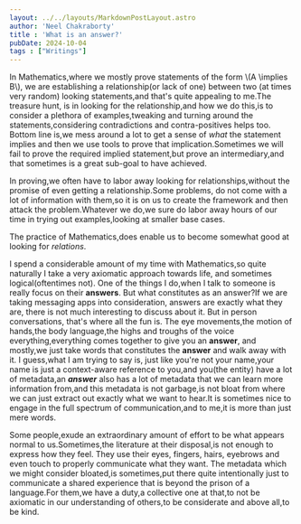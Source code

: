 ```yaml
---
layout: ../../layouts/MarkdownPostLayout.astro
author: 'Neel Chakraborty'
title : 'What is an answer?'
pubDate: 2024-10-04
tags : ["Writings"]
---
```


In Mathematics,where we mostly prove statements of the form 
\\(A \implies B\\), we are establishing a relationship(or lack of one) between two (at times very random) looking statements,and that's quite appealing to me.The treasure hunt, is in looking for the relationship,and how we do this,is to consider a plethora of examples,tweaking and turning around the statements,considering contradictions and contra-positives helps too. Bottom line is,we mess around a lot to get a sense of _what_ the statement implies and then we use tools to prove that implication.Sometimes we will fail to prove the required implied statement,but prove an intermediary,and that sometimes is a great sub-goal to have achieved. 

In proving,we often have to labor away looking for relationships,without the promise of even getting a relationship.Some problems, do not come with a lot of information with them,so it is on us to create the framework and then attack the problem.Whatever we do,we sure do labor away hours of our time in trying out examples,looking at smaller base cases. 

The practice of Mathematics,does enable us to become somewhat good at looking for _relations_. 

I spend a considerable amount of my time with Mathematics,so quite naturally I take a very axiomatic approach towards life, and sometimes logical(oftentimes not). One of the things I do,when I talk to someone is really focus on their **answers**. But what constitutes as an answer?If we are taking messaging apps into consideration, answers are exactly what they are, there is not much interesting to discuss about it. But in person conversations, that's where all the fun is. The eye movements,the motion of hands,the body language,the highs and troughs of the voice everything,everything comes together to give you an **answer**, and mostly,we just take words that constitutes the **answer** and walk away with it.
I guess,what I am trying to say is, just like you're not your name,your name is just a context-aware reference to you,and you(the entity) have a lot of metadata,an **_answer_** also has a lot of metadata that we can learn more information from,and this metadata is not garbage,is not bloat from where we can just extract out exactly what we want to hear.It is sometimes nice to engage in the full spectrum of communication,and to me,it is more than just mere words. 

Some people,exude an extraordinary amount of effort to be what appears normal to us.Sometimes,the literature at their disposal,is not enough to express how they feel. They use their eyes, fingers, hairs, eyebrows and even touch to properly communicate what they want. The metadata which we might consider bloated,is sometimes,put there quite intentionally just to communicate a shared experience that is beyond the prison of a language.For them,we have a duty,a collective one at that,to not be axiomatic in our understanding of others,to be considerate and above all,to be kind. 


